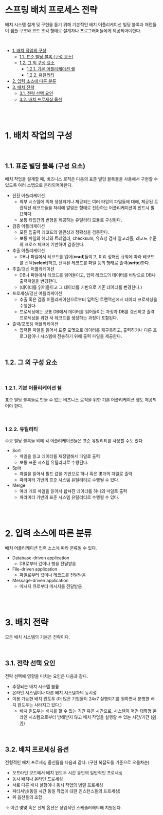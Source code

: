 # 스프링 배치 프로세스 전략

배치 시스템 설계 및 구현을 돕기 위해 기본적인 배치 어플리케이션 빌딩 블록과 패턴들이 샘플 구조와 코드 조각 형태로 설계자나 프로그래머들에게 제공되어야한다.

<br>

- [1. 배치 작업의 구성](#1-배치-작업의-구성)
  - [1.1. 표준 빌딩 블록 (구성 요소)](#11-표준-빌딩-블록-구성-요소)
  - [1.2. 그 외 구성 요소](#12-그-외-구성-요소)
    - [1.2.1. 기본 어플리케이션 쉘](#121-기본-어플리케이션-쉘)
    - [1.2.2. 유틸리티](#122-유틸리티)
- [2. 입력 소스에 따른 분류](#2-입력-소스에-따른-분류)
- [3. 배치 전략](#3-배치-전략)
  - [3.1. 전략 선택 요인](#31-전략-선택-요인)
  - [3.2. 배치 프로세싱 옵션](#32-배치-프로세싱-옵션)

<br><br>

# 1. 배치 작업의 구성

<br>

## 1.1. 표준 빌딩 블록 (구성 요소)

배치 작업을 설계할 때, 비즈니스 로직은 다음의 표준 빌딩 블록들을 사용해서 구현할 수 있도록 여러 스탭으로 분리되어야한다.

- 전환 어플리케이션
  - 외부 시스템에 의해 생성되거나 제공되는 여러 타입의 파일들에 대해, 제공된 트랜잭션 레코드들을 처리에 알맞은 형태로 전환하는 어플리케이션이 반드시 필요하다.
  - 보통 타입간의 변형을 제공하는 유틸리티 모듈로 구성된다.
- 검증 어플리케이션
  - 모든 입출력 레코드의 일관성과 정확성을 검증한다.
  - 보통 파일의 헤더와 트레일러, checksum, 유효성 검사 알고리즘, 레코드 수준의 크로스 체크에 기반하여 검증한다.
- 추출 어플리케이션
  - DB나 파일에서 레코드를 읽어(**read**)들이고, 미리 정해진 규칙에 따라 레코드를 선택(**select**)하고, 선택된 레코드를 파일 등의 형태로 출력(**write**)한다.
- 추출/갱신 어플리케이션
  - DB나 파일에서 레코드를 읽어들이고, 입력 레코드의 데이터를 바탕으로 DB나 출력파일을 변경한다.
  - (데이터를 읽어들이고 그 데이터를 기반으로 기존 데이터를 변경한다.)
- 프로세싱/갱신 어플리케이션
  - 추출 혹은 검증 어플리케이션으로부터 입력된 트랜잭션에서 데이터 프로세싱을 수행한다.
  - 프로세싱에는 보통 DB에서 데이터를 읽어들이는 과정과 DB를 갱신하고 출력 프로세싱을 위한 새 레코드를 생성하는 과정이 포함된다.
- 출력/포멧팅 어플리케이션
  - 입력된 파일을 읽어서 표준 포멧으로 데이터를 재구축하고, 출력하거나 다른 프로그램이나 시스템에 전송하기 위해 출력 파일을 제공한다.

<br>

## 1.2. 그 외 구성 요소

<br>

### 1.2.1. 기본 어플리케이션 쉘

표준 빌딩 블록들로 만들 수 없는 비즈니스 로직을 위한 기본 어플리케이션 쉘도 제공되어야 한다.

<br>

### 1.2.2. 유틸리티

주요 빌딩 블록들 외에 각 어플리케이션들은 표준 유틸리티를 사용할 수도 있다.

- Sort
  - 파일을 읽고 데이터를 재정렬해서 파일로 출력
  - 보통 표준 시스템 유틸리티로 수행된다.
- Split
  - 파일을 읽어서 필드 값을 기반으로 하나 혹은 몇개의 파일로 출력
  - 파라미터 기반의 표준 시스템 유틸리티로 수행될 수 있다.
- Merge
  - 여러 개의 파일을 읽어서 합쳐진 데이터를 하나의 파일로 출력
  - 파라미터 기반의 표준 시스템 유틸리티로 수행될 수 있다.

<br><br>

# 2. 입력 소스에 따른 분류

배치 어플리케이션 입력 소스에 따라 분류될 수 있다.

- Database-driven application
  - DB로부터 값이나 행을 전달받음
- File-driven application
  - 파일로부터 값이나 레코드를 전달받음
- Message-driven application
  - 메시지 큐로부터 메시지를 전달받음

<br><br>

# 3. 배치 전략

모든 배치 시스템의 기본은 전략이다.

<br>

## 3.1. 전략 선택 요인

전략 선택에 영향을 미치는 요인은 다음과 같다.

- 추정되는 배치 시스템 볼륨
- 온라인 시스템이나 다른 배치 시스템과의 동시성
- 이용 가능한 배치 윈도우 (더 많은 기업들이 24x7 실행되기를 원하면서 분명한 배치 윈도우는 사라지고 있다.)
  - 배치 윈도우는 배치를 할 수 있는 기간 혹은 시간으로, 시스템이 어떤 대화형 온라인 시스템으로부터 방해받지 않고 배치 작업을 실행할 수 있는 시간/기간 ([위키](https://en.wikipedia.org/wiki/Batch_processing#Batch_window))

<br>

## 3.2. 배치 프로세싱 옵션

전형적인 배치 프로세싱 옵션들을 다음과 같다. (구현 복잡도를 기준으로 오름차순)

- 오프라인 모드에서 배치 윈도우 시간 동안의 일반적인 프로세싱
- 동시 배치나 온라인 프로세싱
- 서로 다른 배치 실행이나 동시 작업의 병렬 프로세싱
- 파티셔닝(동일 시간 동일 작업에 대한 인스턴스들의 프로세싱)
- 위 옵션들의 조합

→ 이런 몇몇 혹은 전체 옵션은 상업적인 스케줄러에의해 지원된다.
